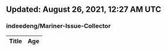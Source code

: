 ## Updated: August 26, 2021, 12:27 AM UTC


### indeedeng/Mariner-Issue-Collector
|**Title**|**Age**|
|:----|:----|